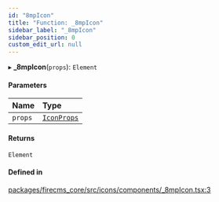```yaml
---
id: "8mpIcon"
title: "Function: _8mpIcon"
sidebar_label: "_8mpIcon"
sidebar_position: 0
custom_edit_url: null
---
```


▸ **_8mpIcon**(`props`): `Element`

#### Parameters

| Name | Type |
| :------ | :------ |
| `props` | [`IconProps`](../types/IconProps.md) |

#### Returns

`Element`

#### Defined in

[packages/firecms_core/src/icons/components/_8mpIcon.tsx:3](https://github.com/FireCMSco/firecms/blob/d45f3739/packages/firecms_core/src/icons/components/_8mpIcon.tsx#L3)
